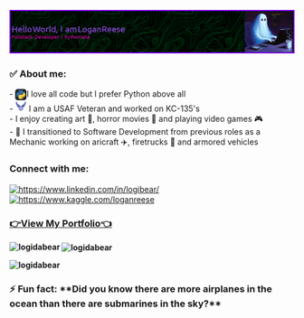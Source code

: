![Border](<github-header-image (5)-1.png>)
<!-- <h1 align="center">Howdy! 👋, I'm Logan Reese -->





<h3>✅ About me:</h3> 
- <img align='center' src='Python-Dark.svg' alt='python logo' height="20" width="20">I love all code but I prefer Python  above all  <br> 
- <img src='icons8-us-air-force-48.png' height="20" width="20"> I am a USAF Veteran  and worked on KC-135's <br>
- I enjoy creating art 🎨, horror movies 🎃 and playing video games 🎮<br>
- 🚀 I transitioned to Software Development from previous roles as a Mechanic working on aricraft ✈️, firetrucks 🚒 and armored vehicles

<h3 align="left">Connect with me:</h3>
<p align="left">
<a href="https://linkedin.com/in/https://www.linkedin.com/in/logibear/" target="blank"><img align="center" src="https://raw.githubusercontent.com/rahuldkjain/github-profile-readme-generator/master/src/images/icons/Social/linked-in-alt.svg" alt="https://www.linkedin.com/in/logibear/" height="30" width="40" /></a>
<a href="https://kaggle.com/https://www.kaggle.com/loganreese" target="blank"><img align="center" src="https://raw.githubusercontent.com/rahuldkjain/github-profile-readme-generator/master/src/images/icons/Social/kaggle.svg" alt="https://www.kaggle.com/loganreese" height="30" width="40" /></a><br>
<h3> 
<a href="https://loganreese.vercel.app/" target="blank"><strong>👉View My Portfolio👈</a></h3>
</p>


<p><img align="left" src="https://github-readme-stats.vercel.app/api/top-langs?username=logidabear&show_icons=true&locale=en&layout=compact" alt="logidabear" /></p>

<p>&nbsp;<img align="center" src="https://github-readme-stats.vercel.app/api?username=logidabear&show_icons=true&locale=en" alt="logidabear" /></p>
<p align="left"> <img src="https://komarev.com/ghpvc/?username=logidabear&label=Profile%20views&color=0e75b6&style=flat" alt="logidabear" /> </p>

<h3>⚡ Fun fact: **Did you know there are more airplanes in the ocean than there are submarines in the sky?**</h3>
<!---
LogiDaBear/LogiDaBear is a ✨ special ✨ repository because its `README.md` (this file) appears on your GitHub profile.
You can click the Preview link to take a look at your changes.
--->
